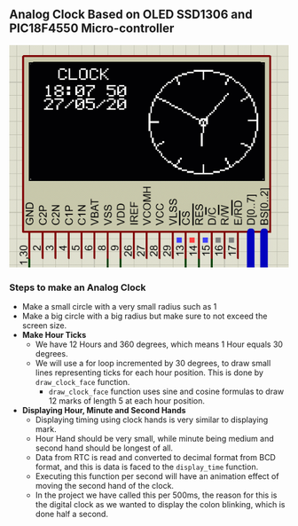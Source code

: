 ## Analog Clock Based on OLED SSD1306 and PIC18F4550 Micro-controller

![alt text](SIM/Digital_and_Analog_Clock.gif "Working Simulation")

### Steps to make an Analog Clock
* Make a small circle with a very small radius such as 1
* Make a big circle with a big radius but make sure to not exceed the screen size.
* **Make Hour Ticks**
  * We have 12 Hours and 360 degrees, which means 1 Hour equals 30 degrees.
  * We will use a for loop incremented by 30 degrees, to draw small lines representing ticks for each hour position. This is done by ```draw_clock_face``` function.
    * ```draw_clock_face``` function uses sine and cosine formulas to draw 12 marks of length 5 at each hour position.
* **Displaying Hour, Minute and Second Hands**
  * Displaying timing using clock hands is very similar to displaying mark.
  * Hour Hand should be very small, while minute being medium and second hand should be longest of all.
  * Data from RTC is read and converted to decimal format from BCD format, and this is data is faced to the ```display_time``` function.
  * Executing this function per second will have an animation effect of moving the second hand of the clock.
  * In the project we have called this per 500ms, the reason for this is the digital clock as we wanted to display the colon blinking, which is done half a second.